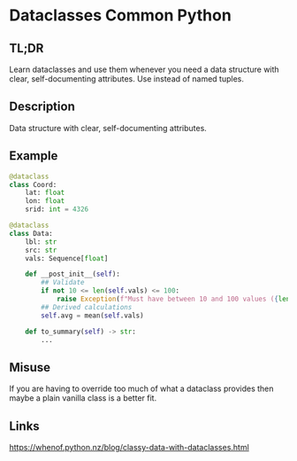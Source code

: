 Dataclasses <a class="status common">Common Python</a>
===========

TL;DR
-----

Learn dataclasses and use them whenever you need a data structure with clear, self-documenting attributes. Use instead of named tuples.

Description
-----------

Data structure with clear, self-documenting attributes.

Example
-------

```python
@dataclass
class Coord:
    lat: float
    lon: float
    srid: int = 4326
```

```python
@dataclass
class Data:
    lbl: str
    src: str
    vals: Sequence[float]

    def __post_init__(self):
        ## Validate
        if not 10 <= len(self.vals) <= 100:
            raise Exception(f"Must have between 10 and 100 values ({len(self.vals)} supplied)")
        ## Derived calculations
        self.avg = mean(self.vals)

    def to_summary(self) -> str:
        ...
```

Misuse
------

If you are having to override too much of what a dataclass provides then maybe a plain vanilla class is a better fit.

Links
-----

https://whenof.python.nz/blog/classy-data-with-dataclasses.html

